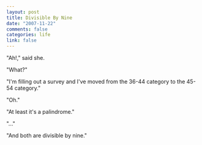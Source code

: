 ```yaml
--- 
layout: post
title: Divisible By Nine
date: "2007-11-22"
comments: false
categories: life
link: false
---
```

"Ah!," said she.

"What?"

"I'm filling out a survey and I've moved from the 36-44 category to the 45-54 category."

"Oh."

"At least it's a palindrome."

"..."

"And both are divisible by nine."

